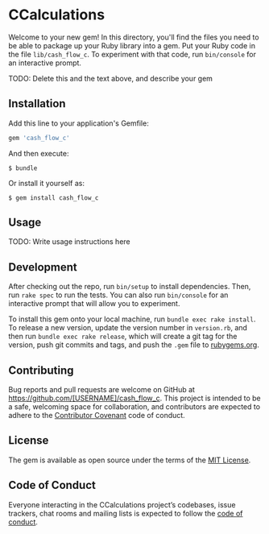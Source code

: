 # CCalculations

Welcome to your new gem! In this directory, you'll find the files you need to be able to package up your Ruby library into a gem. Put your Ruby code in the file `lib/cash_flow_c`. To experiment with that code, run `bin/console` for an interactive prompt.

TODO: Delete this and the text above, and describe your gem

## Installation

Add this line to your application's Gemfile:

```ruby
gem 'cash_flow_c'
```

And then execute:

    $ bundle

Or install it yourself as:

    $ gem install cash_flow_c

## Usage

TODO: Write usage instructions here

## Development

After checking out the repo, run `bin/setup` to install dependencies. Then, run `rake spec` to run the tests. You can also run `bin/console` for an interactive prompt that will allow you to experiment.

To install this gem onto your local machine, run `bundle exec rake install`. To release a new version, update the version number in `version.rb`, and then run `bundle exec rake release`, which will create a git tag for the version, push git commits and tags, and push the `.gem` file to [rubygems.org](https://rubygems.org).

## Contributing

Bug reports and pull requests are welcome on GitHub at https://github.com/[USERNAME]/cash_flow_c. This project is intended to be a safe, welcoming space for collaboration, and contributors are expected to adhere to the [Contributor Covenant](http://contributor-covenant.org) code of conduct.

## License

The gem is available as open source under the terms of the [MIT License](https://opensource.org/licenses/MIT).

## Code of Conduct

Everyone interacting in the CCalculations project’s codebases, issue trackers, chat rooms and mailing lists is expected to follow the [code of conduct](https://github.com/[USERNAME]/cash_flow_c/blob/master/CODE_OF_CONDUCT.md).
